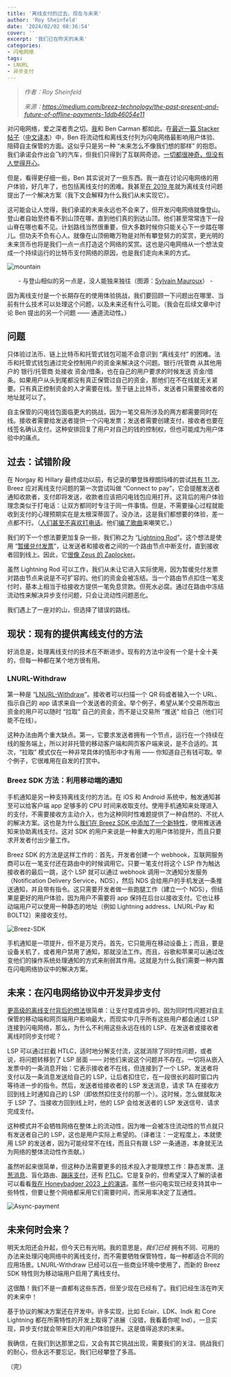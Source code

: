 ```yaml
---
title: '离线支付的过去、现在与未来'
author: 'Roy Sheinfeld'
date: '2024/02/02 08:36:54'
cover: ''
excerpt: '我们已在昨天的未来'
categories:
- 闪电网络
tags:
- LNURL
- 异步支付
---
```



> *作者：Roy Sheinfeld*
> 
> *来源：<https://medium.com/breez-technology/the-past-present-and-future-of-offline-payments-1ddb46054e11>*



对闪电网络，爱之深者责之切。[我](https://medium.com/breez-technology/lightning-at-the-end-of-the-tunnel-overcoming-bitcoins-ux-challenges-5738171c759e)和 Ben Carman 都如此。在[最近一篇 Stacker 帖子](https://stacker.news/items/379225)（[中文译本](https://www.btcstudy.org/2024/01/12/rethinking-lightning-by-benthecarman/)）中，Ben 将流动性和离线支付列为闪电网络最影响用户体验、阻碍自主保管的方面。这似乎只是另一种 “未来怎么不像我们想的那样” 的抱怨。我们承诺会作出会飞的汽车，但我们只得到了互联网奇迹。[一切都很神奇，但没有人觉得开心](https://youtu.be/PdFB7q89_3U?t=18)。

但是，看得更仔细一些，Ben 其实说对了一些东西。我一直在讨论闪电网络的用户体验，好几年了，也包括离线支付的困难。我甚至[在 2019 年](https://medium.com/breez-technology/introducing-lightning-rod-2e0a40d3e44a)就为离线支付问题提出了一个解决方案（我下文会解释为什么我们从未实现它）。

这可能会让人觉得，我们承诺的未来永远也不会来了，但开发闪电网络就像登山。登山者自始至终看不到山顶在哪，直到他们真的到达山顶。他们甚至常常连下一段山脊在哪也看不见。计划路线当然很重要，但大多数时候你只能关心下一步踏在哪儿。但功夫不负有心人。就像在山顶俯瞰万物是对所有攀登努力的奖赏，更光明的未来货币也将是我们一点一点打造这个网络的奖赏。这也是闪电网络从一个想法变成一个持续运行的比特币支付网络的原因，也是我们走向未来的方式。

![mountain](../images/the-past-present-and-future-of-offline-payments/mountain.png)

<p style="text-align:center">- 与登山相似的另一点是，没人能独来独往（图源：<a href="https://unsplash.com/photos/person-in-red-jacket-and-blue-pants-sitting-on-rock-mountain-covered-with-snow-during-daytime-m6wbWMF6p9s?utm_content=creditShareLink&utm_medium=referral&utm_source=unsplash">Sylvain Mauroux</a>） -</p>


因为离线支付是一个长期存在的使用体验挑战，我们要回顾一下问题出在哪里、当前有什么技术可以处理这个问题，以及未来还有什么可能。（我会在后续文章中讨论 Ben 提出的另一个问题 —— 通道流动性。）

## 问题

只体验过法币、链上比特币和托管式钱包可能不会意识到 “离线支付” 的困难。法币和托管式钱包通过完全控制用户的资金来解决这个问题。银行/托管商 从其他用户的 银行/托管商 处接收 资金/借条，也在自己的用户要求的时候发送 资金/借条。如果用户从头到尾都没有真正保管过自己的资金，那他们在不在线就无关紧要。只有真正控制资金的人才需要在线。至于链上比特币，发送者只需要接收者的地址就可以了。

自主保管的闪电钱包面临更大的挑战，因为一笔交易所涉及的两方都需要同时在线。接收者需要给发送者提供一个闪电发票；发送者需要创建支付，接收者也要在线签名确认支付。这种安排回复了用户对自己的钱的控制权，但也可能成为用户体验中的痛点。

## 过去：试错阶段

在 Norgay 和 Hillary 最终成功以前，有记录的攀登珠穆朗玛峰的尝试[共有 11 次](https://en.wikipedia.org/wiki/Timeline_of_Mount_Everest_expeditions)。Breez 应对离线支付问题的第一次尝试叫做 “Connect to pay”，它会提醒发送者通知收款者，支付即将发送，收款者应该把闪电钱包应用打开。这背后的用户体验理念类似于打电话：让双方都同时专注于同一件事情。但是，不需要操心过程就能收到支付的心理预期实在是太根深蒂固了。没办法，这是我们都想要的体验，差一点都不行。（[人们甚至不喜欢打电话](https://leadferno.com/blog/survey-texting-is-the-preferred-way-to-communicate)。他们[编了歌曲](https://youtu.be/aL8TdgkNUDA)来嘲笑它。）

我们的下一个想法要更加复杂一些，我们称之为 “[Lightning Rod](https://medium.com/breez-technology/introducing-lightning-rod-2e0a40d3e44a)”。这个想法是使用 “[暂缓兑付发票](https://guide.bolt.fun/guide/invoices/hodl-invoice)”，让发送者和接收者之间的一个路由节点中断支付，直到接收者回到线上。因此，它[很像 Zeus 的 Zaplocker](https://github.com/supertestnet/zaplocker?ref=blog.zeusln.com)。

虽然 Lightning Rod 可以工作，我们从未让它进入实际使用，因为暂缓兑付发票对路由节点来说是不可扩容的。他们的资金会被冻结。当一个路由节点扣住一笔支付时，基本上相当于给接收方提供一笔免息贷款。但死水必腐。通过在路由中冻结流动性来解决异步支付问题，只会让流动性问题恶化。

我们遇上了一座对的山，但选择了错误的路线。

## 现状：现有的提供离线支付的方法

好消息是，处理离线支付的技术在不断进步。现有的方法中没有一个是十全十美的，但每一种都在某个地方很有用。

### LNURL-Withdraw

第一种是 “[LNURL-Withdraw](https://github.com/lnurl/luds/blob/luds/03.md)”。接收者可以扫描一个 QR 码或者输入一个 URL、指示自己的 app 请求来自一个发送者的资金。举个例子，希望从某个交易所取出资金的用户可以随时 “拉取” 自己的资金，而不是让交易所 “推送” 给自己（他们可能不在线）。

这种办法由两个重大缺点。第一，它要求发送者拥有一个节点，运行在一个持续在线的服务端上，所以对非托管的移动客户端和网页客户端来说，是不合适的。其次，“拉取” 模式仅在一种非常具体的情形中才有用 —— 你知道自己有钱可取。举个例子，它很难用在自发的打赏中。

### Breez SDK 方法：利用移动端的通知

手机通知是另一种支持离线支付的方法。在 iOS 和 Android 系统中，触发通知甚至可以给客户端 app 足够多的 CPU 时间来收取支付。使用手机通知来处理进入的支付，不需要接收方主动介入，也为这种同时性难题提供了一种自然的、不扰人的解决方案。这也是为什么[我们在 Breez SDK 中添加了一个新特性](https://sdk-doc.breez.technology/guide/payment_notification.html)，使用推送通知来协助离线支付。这对 SDK 的用户来说是一种重大的用户体验提升，而且只要求开发者付出少量工作。

Breez SDK 的方法是这样工作的：首先，开发者创建一个 webhook，互联网服务商可以在一笔支付还在路由中的时候调用它。只要一笔支付将这个 LSP 作为触达接收者的最后一跳，这个 LSP 就可以通过 webhook 调用一次通知分发服务（Notification Delivery Service，NDS），然后 NDS 会给用户的手机发送一条推送通知，并且带有指令。这只需要开发者做一些跑腿工作（建立一个 NDS），但结果是更好的用户体验，因为用户不需要将 app 保持在后台以接收支付。它也让移动端用户可以使用一种静态的地址（例如 Lightning address、LNURL-Pay 和 BOLT12）来接收支付。

![Breez-SDK](../images/the-past-present-and-future-of-offline-payments/Breez-SDK.png)



手机通知是一项提升，但不是万灵丹。首先，它只能用在移动设备上；而且，要是设备关机了，或者用户禁用了通知，那就没法工作。而且，谷歌和苹果可以通过改变他们的操作系统处理通知的方式来削弱其作用。这就是为什么我们需要一种内置在闪电网络协议中的解决方案。

## 未来：在闪电网络协议中开发异步支付

[更高级的离线支付背后的想法](https://lists.linuxfoundation.org/pipermail/lightning-dev/2021-October/003307.html)很简单：让支付变成异步的。因为同时性问题对自主保管的移动端和网页端用户影响最大，而现实中几乎所有这些用户都会通过 LSP 连接到闪电网络，那么，为什么不利用这些永远在线的 LSP、在发送者或接收者离线时同步支付呢？

LSP 可以通过拦截 HTLC，适时地分解支付流，这就消除了同时性问题，或者说，将问题转移到了 LSP 层面 —— 对他们来说这个问题并不存在。一切将从嵌入发票中的一条消息开始：它表示接收者不在线，但连接到了一个 LSP。发送者将支付以及一条消息发送给自己的 LSP，让后者扣住它，在一段很长的超时窗口内等待进一步的指令。然后，发送者给接收者的 LSP 发送消息，请求 TA 在接收方回到线上时通知自己的 LSP（即依然扣住支付的那一个）。这时候，怎么做就取决于 LSP 了。当接收方回到线上时，他的 LSP 会给发送者的 LSP 发送信号、请求完成支付。

这种模式并不会牺牲网络在整体上的流动性，因为唯一会被冻住流动性的节点就只有发送者自己的 LSP，这也是用户实际上希望的。（译者注：一定程度上，本就使用 LSP 的发送者，因为可能经常不在线，而且只有跟 LSP 一条通道，本身就无法为网络的整体流动性作贡献。）

虽然听起来很简单，但这种办法需要更多的技术投入才能理想工作：静态发票、[洋葱消息](https://lightningdevkit.org/blog/onion-messages-demystified/)、盲化路由、[蹦床支付](https://thebitcoinmanual.com/articles/btc-trampoline-payments/)，还有 [PTLC](https://bitcoinops.org/en/topics/ptlc/)。它是复杂的，但希望深入了解的读者可以看看[我在 Honeybadger 2023 上的演讲](https://youtu.be/ZsPqVqX5VJc?t=14164)。虽然一些闪电实现已经支持其中一些特性，但要让整个网络都采用它们需要时间，而采用率决定了互通性。

![Async-payment](../images/the-past-present-and-future-of-offline-payments/Async-payment.png)

## 未来何时会来？

明天太阳还会升起，但今天已有光明。我的意思是，*我们已经* 拥有不同、可用的办法来处理闪电网络中的离线支付，而不需要牺牲保管特性，每一种都适合不同的应用场景。LNURL-Withdraw 已经可以在一些商业环境中使用了，而新的 Breez SDK 特性则为移动端用户启用了离线支付。

这很酷！我们不是一直都有这些东西，但至少现在已经有了。我们已经生活在昨天的未来中！

基于协议的解决方案还在开发中。许多实现，比如 Eclair、LDK、lndk 和 Core Lightning 都在所需特性的开发上取得了进展（没错，我看着你呢 lnd）。一旦实现，异步支付就会带来巨大的用户体验提升。这是值得追求的未来。

我确信，在我们到达那里之后，又会有其它挑战出现，需要我们的关注、挑战我们的耐心，但永远不要忘记，我们已经攀登了多高。

（完）